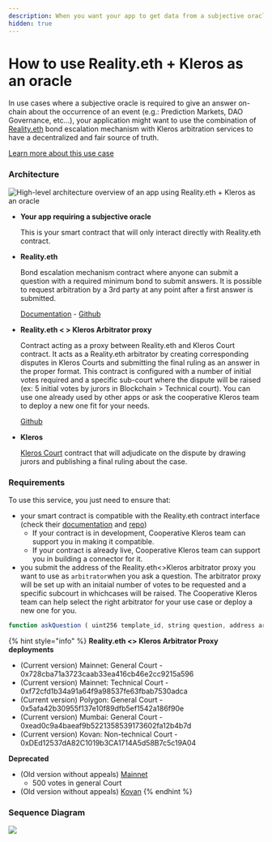 ```yaml
---
description: When you want your app to get data from a subjective oracle
hidden: true
---
```


# How to use Reality.eth + Kleros as an oracle

In use cases where a subjective oracle is required to give an answer on-chain about the occurrence of an event (e.g.: Prediction Markets, DAO Governance, etc...), your application might want to use the combination of [Reality.eth](https://reality.eth.link/) bond escalation mechanism with Kleros arbitration services to have a decentralized and fair source of truth.

[Learn more about this use case](https://kleros.gitbook.io/docs/products/oracle)

### Architecture

![High-level architecture overview of an app using Reality.eth + Kleros as an oracle](../../../../.gitbook/assets/untitled-diagram-2-.png)

*   **Your app requiring a subjective oracle**

    This is your smart contract that will only interact directly with Reality.eth contract.
*   **Reality.eth**

    Bond escalation mechanism contract where anyone can submit a question with a required minimum bond to submit answers. It is possible to request arbitration by a 3rd party at any point after a first answer is submitted.

    [Documentation](https://reality.eth.link/app/docs/html) - [Github](https://github.com/realitio/realitio-contracts/tree/master/truffle/contracts)
*   **Reality.eth < > Kleros Arbitrator proxy**

    Contract acting as a proxy between Reality.eth and Kleros Court contract. It acts as a Reality.eth arbitrator by creating corresponding disputes in Kleros Courts and submitting the final ruling as an answer in the proper format. This contract is configured with a number of initial votes required and a specific sub-court where the dispute will be raised (ex: 5 initial votes by jurors in Blockchain > Technical court). You can use one already used by other apps or ask the cooperative Kleros team to deploy a new one fit for your needs.

    [Github](https://github.com/kleros/realitio-arbitrator-with-appeals)
*   **Kleros**

    [Kleros Court](https://kleros.gitbook.io/docs/products/court) contract that will adjudicate on the dispute by drawing jurors and publishing a final ruling about the case.

### Requirements

To use this service, you just need to ensure that:

* your smart contract is compatible with the Reality.eth contract interface (check their [documentation](https://reality.eth.link/app/docs/html/contracts.html) and [repo](https://github.com/realitio/realitio-contracts/tree/master/truffle/contracts))
  * If your contract is in development, Cooperative Kleros team can support you in making it compatible.
  * If your contract is already live, Cooperative Kleros team can support you in building a connector for it.
* you submit the address of the Reality.eth<>Kleros arbitrator proxy you want to use as `arbitrator`when you ask a question. The arbitrator proxy will be set up with an initaial number of votes to be requested and a specific subcourt in whichcases will be raised. The Cooperative Kleros team can help select the right arbitrator for your use case or deploy a new one for you.

```typescript
function askQuestion ( uint256 template_id, string question, address arbitrator, uint32 timeout, uint32 opening_ts, uint256 nonce ) external payable returns ( bytes32 );
```

{% hint style="info" %}
**Reality.eth <> Kleros Arbitrator Proxy deployments**

* (Current version) Mainnet: General Court - 0x728cba71a3723caab33ea416cb46e2cc9215a596
* (Current version) Mainnet: Technical Court - 0xf72cfd1b34a91a64f9a98537fe63fbab7530adca
* (Current version) Polygon: General Court - \
  0x5afa42b30955f137e10f89dfb5ef1542a186f90e
* (Current version) Mumbai: General Court - \
  0xead0c9a4baeaf9b5221358539173602fa12b4b7d
* (Current version) Kovan: Non-technical Court - 0xDEd12537dA82C1019b3CA1714A5d58B7c5c19A04

**Deprecated**

* (Old version without appeals) [Mainnet](https://etherscan.io/address/0xd47f72a2d1d0E91b0Ec5e5f5d02B2dc26d00A14D)
  * 500 votes in general Court
* (Old version without appeals) [Kovan](https://kovan.etherscan.io/address/0xa6ead513d05347138184324392d8ceb24c116118)
{% endhint %}

### Sequence Diagram

![](../../../../.gitbook/assets/kleros-reality.png)
